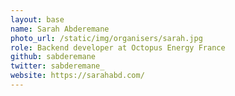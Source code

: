 ```yaml
---
layout: base
name: Sarah Abderemane
photo_url: /static/img/organisers/sarah.jpg
role: Backend developer at Octopus Energy France
github: sabderemane
twitter: sabderemane_
website: https://sarahabd.com/
---
```

